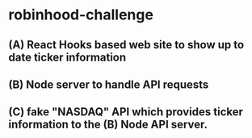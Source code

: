 # robinhood-challenge

## (A) React Hooks based web site to show up to date ticker information

## (B) Node server to handle API requests

## (C) fake "NASDAQ" API which provides ticker information to the (B) Node API server.


